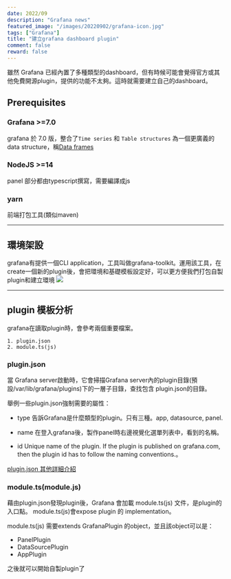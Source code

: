 ```yaml
---
date: 2022/09
description: "Grafana news"
featured_image: "/images/20220902/grafana-icon.jpg"
tags: ["Grafana"]
title: "建立grafana dashboard plugin"
comment: false
reward: false
---
```


雖然 Grafana 已經內置了多種類型的dashboard，但有時候可能會覺得官方或其他免費開源plugin，提供的功能不太夠。這時就需要建立自己的dashboard。

## Prerequisites
### Grafana >=7.0
grafana 於 7.0 版，整合了`Time series` 和 `Table structures` 為一個更廣義的data structure，稱[Data frames](https://grafana.com/docs/grafana/latest/developers/plugins/data-frames/)

### NodeJS >=14
panel 部分都由typescript撰寫，需要編譯成js
### yarn
前端打包工具(類似maven)

---
## 環境架設
grafana有提供一個CLI application，工具叫做grafana-toolkit。運用該工具，在create一個新的plugin後，會把環境和基礎模板設定好，可以更方便我們打包自製plugin和建立環境
![](https://i.imgur.com/ChJrAQw.png)

---
## plugin 模板分析
grafana在讀取plugin時，會參考兩個重要檔案。

    1. plugin.json
    2. module.ts(js)

### plugin.json
當 Grafana server啟動時，它會掃描Grafana server內的plugin目錄(預設/var/lib/grafana/plugins)下的一層子目錄，查找包含 plugin.json的目錄。

舉例一些plugin.json強制需要的屬性：

- type
告訴Grafana是什麼類型的plugin。只有三種。app, datasource, panel.

- name
在登入grafana後，製作panel時右邊視覺化選單列表中，看到的名稱。

- id
Unique name of the plugin. If the plugin is published on grafana.com, then the plugin id has to follow the naming conventions.。

[plugin.json 其他詳細介紹](https://grafana.com/docs/grafana/v7.5/developers/plugins/metadata/)

### module.ts(module.js)
藉由plugin.json發現plugin後，Grafana 會加載 module.ts(js) 文件，是plugin的入口點。 module.ts(js)會expose plugin 的 implementation。

module.ts(js) 需要extends GrafanaPlugin 的object，並且該object可以是：
- PanelPlugin
- DataSourcePlugin
- AppPlugin

之後就可以開始自製plugin了